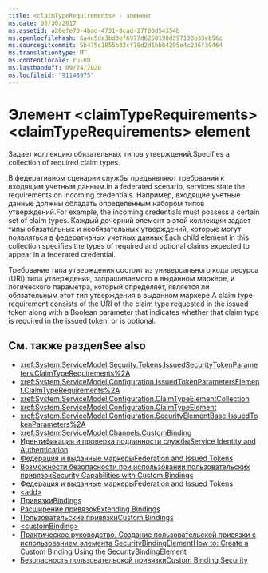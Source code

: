 ```yaml
---
title: <claimTypeRequirements> - элемент
ms.date: 03/30/2017
ms.assetid: a26efe73-4bad-4731-8cad-27f00d54354b
ms.openlocfilehash: 6a4e5da3bd3ef6977d6258190d397130b33eb56c
ms.sourcegitcommit: 5b475c1855b32cf78d2d1bbb4295e4c236f39464
ms.translationtype: MT
ms.contentlocale: ru-RU
ms.lasthandoff: 09/24/2020
ms.locfileid: "91148975"
---
```

# <a name="claimtyperequirements-element"></a><span data-ttu-id="4a17f-102">Элемент \<claimTypeRequirements></span><span class="sxs-lookup"><span data-stu-id="4a17f-102">\<claimTypeRequirements> element</span></span>

<span data-ttu-id="4a17f-103">Задает коллекцию обязательных типов утверждений.</span><span class="sxs-lookup"><span data-stu-id="4a17f-103">Specifies a collection of required claim types.</span></span>  
  
 <span data-ttu-id="4a17f-104">В федеративном сценарии службы предъявляют требования к входящим учетным данным.</span><span class="sxs-lookup"><span data-stu-id="4a17f-104">In a federated scenario, services state the requirements on incoming credentials.</span></span> <span data-ttu-id="4a17f-105">Например, входящие учетные данные должны обладать определенным набором типов утверждений.</span><span class="sxs-lookup"><span data-stu-id="4a17f-105">For example, the incoming credentials must possess a certain set of claim types.</span></span> <span data-ttu-id="4a17f-106">Каждый дочерний элемент в этой коллекции задает типы обязательных и необязательных утверждений, которые могут появляться в федеративных учетных данных.</span><span class="sxs-lookup"><span data-stu-id="4a17f-106">Each child element in this collection specifies the types of required and optional claims expected to appear in a federated credential.</span></span>  
  
 <span data-ttu-id="4a17f-107">Требование типа утверждения состоит из универсального кода ресурса (URI) типа утверждения, запрашиваемого в выданном маркере, и логического параметра, который определяет, является ли обязательным этот тип утверждения в выданном маркере.</span><span class="sxs-lookup"><span data-stu-id="4a17f-107">A claim type requirement consists of the URI of the claim type requested in the issued token along with a Boolean parameter that indicates whether that claim type is required in the issued token, or is optional.</span></span>  
  
## <a name="see-also"></a><span data-ttu-id="4a17f-108">См. также раздел</span><span class="sxs-lookup"><span data-stu-id="4a17f-108">See also</span></span>

- <xref:System.ServiceModel.Security.Tokens.IssuedSecurityTokenParameters.ClaimTypeRequirements%2A>
- <xref:System.ServiceModel.Configuration.IssuedTokenParametersElement.ClaimTypeRequirements%2A>
- <xref:System.ServiceModel.Configuration.ClaimTypeElementCollection>
- <xref:System.ServiceModel.Configuration.ClaimTypeElement>
- <xref:System.ServiceModel.Configuration.SecurityElementBase.IssuedTokenParameters%2A>
- <xref:System.ServiceModel.Channels.CustomBinding>
- [<span data-ttu-id="4a17f-109">Идентификация и проверка подлинности службы</span><span class="sxs-lookup"><span data-stu-id="4a17f-109">Service Identity and Authentication</span></span>](../../../wcf/feature-details/service-identity-and-authentication.md)
- [<span data-ttu-id="4a17f-110">Федерация и выданные маркеры</span><span class="sxs-lookup"><span data-stu-id="4a17f-110">Federation and Issued Tokens</span></span>](../../../wcf/feature-details/federation-and-issued-tokens.md)
- [<span data-ttu-id="4a17f-111">Возможности безопасности при использовании пользовательских привязок</span><span class="sxs-lookup"><span data-stu-id="4a17f-111">Security Capabilities with Custom Bindings</span></span>](../../../wcf/feature-details/security-capabilities-with-custom-bindings.md)
- [<span data-ttu-id="4a17f-112">Федерация и выданные маркеры</span><span class="sxs-lookup"><span data-stu-id="4a17f-112">Federation and Issued Tokens</span></span>](../../../wcf/feature-details/federation-and-issued-tokens.md)
- [\<add>](add-of-claimtyperequirements.md)
- [<span data-ttu-id="4a17f-113">Привязки</span><span class="sxs-lookup"><span data-stu-id="4a17f-113">Bindings</span></span>](../../../wcf/bindings.md)
- [<span data-ttu-id="4a17f-114">Расширение привязок</span><span class="sxs-lookup"><span data-stu-id="4a17f-114">Extending Bindings</span></span>](../../../wcf/extending/extending-bindings.md)
- [<span data-ttu-id="4a17f-115">Пользовательские привязки</span><span class="sxs-lookup"><span data-stu-id="4a17f-115">Custom Bindings</span></span>](../../../wcf/extending/custom-bindings.md)
- [\<customBinding>](custombinding.md)
- [<span data-ttu-id="4a17f-116">Практическое руководство. Создание пользовательской привязки с использованием элемента SecurityBindingElement</span><span class="sxs-lookup"><span data-stu-id="4a17f-116">How to: Create a Custom Binding Using the SecurityBindingElement</span></span>](../../../wcf/feature-details/how-to-create-a-custom-binding-using-the-securitybindingelement.md)
- [<span data-ttu-id="4a17f-117">Безопасность пользовательской привязки</span><span class="sxs-lookup"><span data-stu-id="4a17f-117">Custom Binding Security</span></span>](../../../wcf/samples/custom-binding-security.md)
